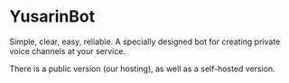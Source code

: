 # YusarinBot

Simple, clear, easy, reliable.
A specially designed bot for creating private voice channels at your service.

There is a public version (our hosting), as well as a self-hosted version.
